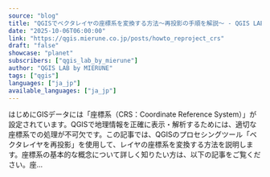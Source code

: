 ```yaml
---
source: "blog"
title: "QGISでベクタレイヤの座標系を変換する方法〜再投影の手順を解説〜 - QGIS LAB by MIERUNE"
date: "2025-10-06T06:00:00"
link: "https://qgis.mierune.co.jp/posts/howto_reproject_crs"
draft: "false"
showcase: "planet"
subscribers: ["qgis_lab_by_mierune"]
author: "QGIS LAB by MIERUNE"
tags: ["qgis"]
languages: ["ja_jp"]
available_languages: ["ja_jp"]
---
```


はじめにGISデータには「座標系（CRS：Coordinate Reference System）」が設定されています。QGISで地理情報を正確に表示・解析するためには、適切な座標系での処理が不可欠です。この記事では、QGISのプロセシングツール「ベクタレイヤを再投影」を使用して、レイヤの座標系を変換する方法を説明します。座標系の基本的な概念について詳しく知りたい方は、以下の記事をご覧ください。座...
